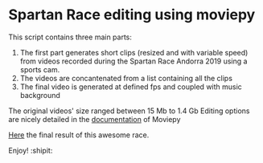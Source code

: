 # Spartan Race editing using moviepy
This script contains three main parts:

1. The first part generates short clips (resized and with variable speed) from videos recorded during the Spartan Race Andorra 2019 using a sports cam.
2. The videos are concantenated from a list containing all the clips
3. The final video is generated at defined fps and coupled with music background

The original videos' size ranged between 15 Mb to 1.4 Gb
Editing options are nicely detailed in the [documentation](https://zulko.github.io/moviepy/index.html) of Moviepy

[Here](https://youtu.be/8bRfb2fSToQ) the final result of this awesome race.

Enjoy! :shipit:

